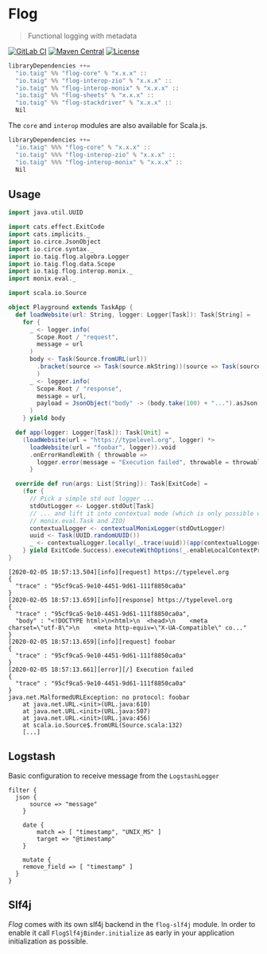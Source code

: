 # Flog

> Functional logging with metadata

[![GitLab CI](https://gitlab.com/taig-github/flog/badges/master/build.svg?style=flat-square)](https://gitlab.com/taig-github/flog/pipelines)
[![Maven Central](https://img.shields.io/maven-central/v/io.taig/flog-core_2.13.svg?style=flat-square)](https://search.maven.org/search?q=g:io.taig%20AND%20a:flog-*)
[![License](https://img.shields.io/github/license/taig/flog?style=flat-square)](LICENSE)

```scala
libraryDependencies ++=
  "io.taig" %% "flog-core" % "x.x.x" ::
  "io.taig" %% "flog-interop-zio" % "x.x.x" ::
  "io.taig" %% "flog-interop-monix" % "x.x.x" ::
  "io.taig" %% "flog-sheets" % "x.x.x" ::
  "io.taig" %% "flog-stackdriver" % "x.x.x" ::
  Nil
```

The `core` and `interop` modules are also available for Scala.js.

```scala
libraryDependencies ++=
  "io.taig" %%% "flog-core" % "x.x.x" ::
  "io.taig" %%% "flog-interop-zio" % "x.x.x" ::
  "io.taig" %%% "flog-interop-monix" % "x.x.x" ::
  Nil
```

## Usage

```scala
import java.util.UUID

import cats.effect.ExitCode
import cats.implicits._
import io.circe.JsonObject
import io.circe.syntax._
import io.taig.flog.algebra.Logger
import io.taig.flog.data.Scope
import io.taig.flog.interop.monix._
import monix.eval._

import scala.io.Source

object Playground extends TaskApp {
  def loadWebsite(url: String, logger: Logger[Task]): Task[String] =
    for {
      _ <- logger.info(
        Scope.Root / "request",
        message = url
      )
      body <- Task(Source.fromURL(url))
        .bracket(source => Task(source.mkString))(source => Task(source.close())
        )
      _ <- logger.info(
        Scope.Root / "response",
        message = url,
        payload = JsonObject("body" -> (body.take(100) + "...").asJson)
      )
    } yield body

  def app(logger: Logger[Task]): Task[Unit] =
    (loadWebsite(url = "https://typelevel.org", logger) *>
      loadWebsite(url = "foobar", logger)).void
      .onErrorHandleWith { throwable =>
        logger.error(message = "Execution failed", throwable = throwable.some)
      }

  override def run(args: List[String]): Task[ExitCode] =
    (for {
      // Pick a simple std out logger ...
      stdOutLogger <- Logger.stdOut[Task]
      // ... and lift it into contextual mode (which is only possible with
      // monix.eval.Task and ZIO)
      contextualLogger <- contextualMonixLogger(stdOutLogger)
      uuid <- Task(UUID.randomUUID())
      _ <- contextualLogger.locally(_.trace(uuid))(app(contextualLogger))
    } yield ExitCode.Success).executeWithOptions(_.enableLocalContextPropagation)
}
```

``` 
[2020-02-05 18:57:13.504][info][request] https://typelevel.org
{
  "trace" : "95cf9ca5-9e10-4451-9d61-111f8850ca0a"
}
[2020-02-05 18:57:13.659][info][response] https://typelevel.org
{
  "trace" : "95cf9ca5-9e10-4451-9d61-111f8850ca0a",
  "body" : "<!DOCTYPE html>\n<html>\n  <head>\n    <meta charset=\"utf-8\">\n    <meta http-equiv=\"X-UA-Compatible\" co..."
}
[2020-02-05 18:57:13.659][info][request] foobar
{
  "trace" : "95cf9ca5-9e10-4451-9d61-111f8850ca0a"
}
[2020-02-05 18:57:13.661][error][/] Execution failed
{
  "trace" : "95cf9ca5-9e10-4451-9d61-111f8850ca0a"
}
java.net.MalformedURLException: no protocol: foobar
	at java.net.URL.<init>(URL.java:610)
	at java.net.URL.<init>(URL.java:507)
	at java.net.URL.<init>(URL.java:456)
	at scala.io.Source$.fromURL(Source.scala:132)
	[...]
```

## Logstash

Basic configuration to receive message from the `LogstashLogger`

```
filter {
  json {
	  source => "message"
	}

	date {
		match => [ "timestamp", "UNIX_MS" ]
		target => "@timestamp"
	}

	mutate {
    remove_field => [ "timestamp" ]
  }
}
```

## Slf4j

_Flog_ comes with its own slf4j backend in the `flog-slf4j` module. In order to enable it call `FlogSlf4jBinder.initialize` as early in your application initialization as possible.